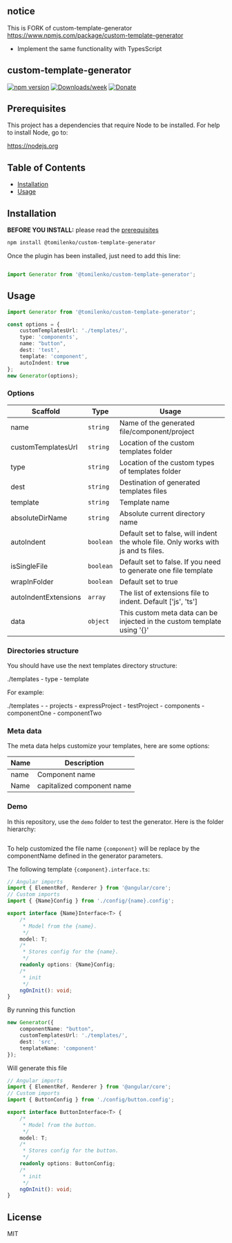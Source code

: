 ## notice

This is FORK of custom-template-generator https://www.npmjs.com/package/custom-template-generator

* Implement the same functionality with TypesScript

## custom-template-generator
[![npm version](https://badge.fury.io/js/%40tomilenko%2Fcustom-template-generator.svg)](https://badge.fury.io/js/%40tomilenko%2Fcustom-template-generator)
[![Downloads/week](https://img.shields.io/npm/dw/@tomilenko/custom-template-generator)](https://npmjs.org/package/@tomilenko/custom-template-generator)
[![Donate](https://img.shields.io/badge/Donate-PayPal-green.svg)](https://www.paypal.com/cgi-bin/webscr?cmd=_s-xclick&hosted_button_id=LW54FD3RBE2PJ)

## Prerequisites

This project has a dependencies that require Node to be installed. For help to install Node, go to:

https://nodejs.org

## Table of Contents

* [Installation](#installation)
* [Usage](#usage)

## Installation

**BEFORE YOU INSTALL:** please read the [prerequisites](#prerequisites)
```bash
npm install @tomilenko/custom-template-generator
```

Once the plugin has been installed, just need to add this line:

```ts

import Generator from '@tomilenko/custom-template-generator';
```

## Usage


```ts
import Generator from '@tomilenko/custom-template-generator';

const options = {
    customTemplatesUrl: './templates/',
    type: 'components',
    name: "button",
    dest: 'test',
    template: 'component',
    autoIndent: true
};
new Generator(options);
```

### Options

Scaffold               | Type      | Usage
---                    |---        | ---
name          | `string`  | Name of the generated file/component/project
customTemplatesUrl     | `string`  | Location of the custom templates folder
type     | `string`  | Location of the custom types of templates folder
dest                   | `string`  | Destination of generated templates files
template           | `string`  | Template name
absoluteDirName           | `string`  | Absolute current directory name
autoIndent             | `boolean`  | Default set to false, will indent the whole file. Only works with js and ts files.
isSingleFile             | `boolean`  | Default set to false. If you need to generate one file template
wrapInFolder             | `boolean`  | Default set to true
autoIndentExtensions   | `array`    | The list of extensions file to indent. Default ['js', 'ts']
data                    | `object` | This custom meta data can be injected in the custom template using '{}'
### Directories structure
You should have use the next templates directory structure:

./templates -
    type -
        template

For example:

./templates -
    - projects
        - expressProject
        - testProject
    - components
        - componentOne
        - componentTwo



### Meta data

The meta data helps customize your templates, here are some options:


Name               | Description
---                |---
name               | Component name
Name               | capitalized component name

### Demo

In this repository, use the `demo` folder to test the generator. Here is the folder hierarchy:

<p align="center">
  <img src="https://github.com/m2omou/custom-template-generator/raw/master/demo/demo.png" alt="" />
</p>

To help customized the file name `{component}` will be replace by the componentName defined in the generator parameters. 

The following template `{component}.interface.ts`:

```ts
// Angular imports
import { ElementRef, Renderer } from '@angular/core';
// Custom imports
import { {Name}Config } from './config/{name}.config';

export interface {Name}Interface<T> {
    /*
     * Model from the {name}.
     */
    model: T;
    /*
     * Stores config for the {name}.
     */
    readonly options: {Name}Config;
    /*
     * init
     */
    ngOnInit(): void;
}

```

By running this function

```ts
new Generator({
    componentName: "button",
    customTemplatesUrl: './templates/',
    dest: 'src',
    templateName: 'component'
});
```

Will generate this file

```ts
// Angular imports
import { ElementRef, Renderer } from '@angular/core';
// Custom imports
import { ButtonConfig } from './config/button.config';

export interface ButtonInterface<T> {
    /*
     * Model from the button.
     */
    model: T;
    /*
     * Stores config for the button.
     */
    readonly options: ButtonConfig;
    /*
     * init
     */
    ngOnInit(): void;
}

```

## License

MIT

